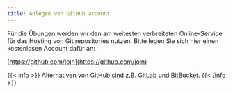 ```yaml
---
title: Anlegen von GitHub account
---
```


Für die Übungen werden wir den am weitesten verbreiteten Online-Service für das Hosting von Git repositories nutzen.
Bitte legen Sie sich hier einen kostenlosen Account dafür an:

[https://github.com/join](https://github.com/join)

{{< info >}}
Alternativen von GitHub sind z.B. [GitLab](https://about.gitlab.com/) und [BitBucket](https://bitbucket.org/product/).
{{< /info >}}
